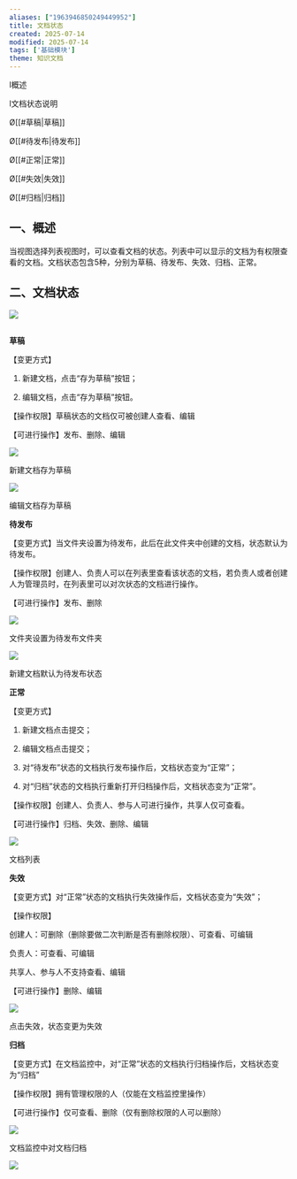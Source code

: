 ```yaml
---
aliases: ["1963946850249449952"]
title: 文档状态
created: 2025-07-14
modified: 2025-07-14
tags: ['基础模块']
theme: 知识文档
---
```


l概述

l文档状态说明

Ø[[#草稿|草稿]]

Ø[[#待发布|待发布]]

Ø[[#正常|正常]]

Ø[[#失效|失效]]

Ø[[#归档|归档]]

## **一、概述**

当视图选择列表视图时，可以查看文档的状态。列表中可以显示的文档为有权限查看的文档。文档状态包含5种，分别为草稿、待发布、失效、归档、正常。

## **二、文档状态**

![](https://myhelpdoc.oss-cn-heyuan.aliyuncs.com/mdimages/c702deead9a4f0b5971000efcdf0380b.jpg)

##

**草稿**

【变更方式】

1) 新建文档，点击“存为草稿”按钮；

2) 编辑文档，点击“存为草稿”按钮。

【操作权限】草稿状态的文档仅可被创建人查看、编辑

【可进行操作】发布、删除、编辑

![](https://myhelpdoc.oss-cn-heyuan.aliyuncs.com/mdimages/ab810dff7b9b8b65d232526e9afe6413.jpg)

新建文档存为草稿

![](https://myhelpdoc.oss-cn-heyuan.aliyuncs.com/mdimages/aeac447ec1a6ca5014aef73447cb0ec6.jpg)

编辑文档存为草稿

**待发布**

【变更方式】当文件夹设置为待发布，此后在此文件夹中创建的文档，状态默认为待发布。

【操作权限】创建人、负责人可以在列表里查看该状态的文档，若负责人或者创建人为管理员时，在列表里可以对次状态的文档进行操作。

【可进行操作】发布、删除

![](https://myhelpdoc.oss-cn-heyuan.aliyuncs.com/mdimages/f7b5f46ef3e4585fcf3565dba17d691d.jpg)

文件夹设置为待发布文件夹

![](https://myhelpdoc.oss-cn-heyuan.aliyuncs.com/mdimages/16a08b9609766a635e8f3fb8334585f6.jpg)

新建文档默认为待发布状态

**正常**

【变更方式】

1) 新建文档点击提交；

2) 编辑文档点击提交；

3) 对“待发布”状态的文档执行发布操作后，文档状态变为“正常”；

4) 对“归档”状态的文档执行重新打开归档操作后，文档状态变为“正常”。

【操作权限】创建人、负责人、参与人可进行操作，共享人仅可查看。

【可进行操作】归档、失效、删除、编辑

![](https://myhelpdoc.oss-cn-heyuan.aliyuncs.com/mdimages/a4a72f4efeceb5e4785bcdc273cba5bf.jpg)

文档列表

**失效**

【变更方式】对“正常”状态的文档执行失效操作后，文档状态变为“失效”；

【操作权限】

创建人：可删除（删除要做二次判断是否有删除权限）、可查看、可编辑

负责人：可查看、可编辑

共享人、参与人不支持查看、编辑

【可进行操作】删除、编辑

![](https://myhelpdoc.oss-cn-heyuan.aliyuncs.com/mdimages/95b0aaeae6c8771146159befc2ceff95.jpg)

点击失效，状态变更为失效

**归档**

【变更方式】在文档监控中，对“正常”状态的文档执行归档操作后，文档状态变为“归档”

【操作权限】拥有管理权限的人（仅能在文档监控里操作）

【可进行操作】仅可查看、删除（仅有删除权限的人可以删除）

![](https://myhelpdoc.oss-cn-heyuan.aliyuncs.com/mdimages/1b29e8617267cf27434271f8839e6405.jpg)

文档监控中对文档归档

![](https://myhelpdoc.oss-cn-heyuan.aliyuncs.com/mdimages/19730b8e6764d8087113dc251682e7cf.jpg)


